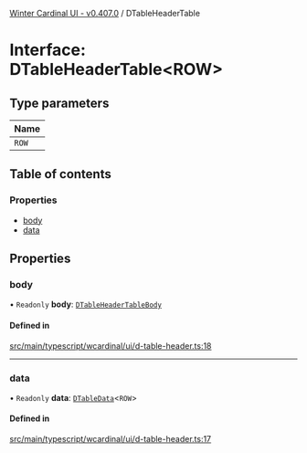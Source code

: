 [Winter Cardinal UI - v0.407.0](../index.md) / DTableHeaderTable

# Interface: DTableHeaderTable\<ROW\>

## Type parameters

| Name |
| :------ |
| `ROW` |

## Table of contents

### Properties

- [body](DTableHeaderTable.md#body)
- [data](DTableHeaderTable.md#data)

## Properties

### body

• `Readonly` **body**: [`DTableHeaderTableBody`](DTableHeaderTableBody.md)

#### Defined in

[src/main/typescript/wcardinal/ui/d-table-header.ts:18](https://github.com/winter-cardinal/winter-cardinal-ui/blob/v0.407.0/src/main/typescript/wcardinal/ui/d-table-header.ts#L18)

___

### data

• `Readonly` **data**: [`DTableData`](DTableData.md)\<`ROW`\>

#### Defined in

[src/main/typescript/wcardinal/ui/d-table-header.ts:17](https://github.com/winter-cardinal/winter-cardinal-ui/blob/v0.407.0/src/main/typescript/wcardinal/ui/d-table-header.ts#L17)
